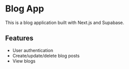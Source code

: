 # Blog App

This is a blog application built with Next.js and Supabase.

## Features
- User authentication
- Create/update/delete blog posts
- View blogs